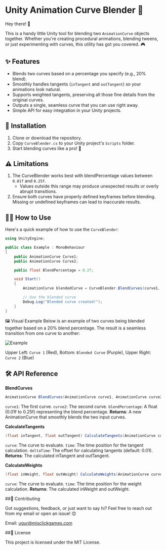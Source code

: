 # Unity Animation Curve Blender 🎨

Hey there! 👋

This is a handy little Unity tool for blending two `AnimationCurve` objects together. Whether you're creating procedural animations, blending tweens, or just experimenting with curves, this utility has got you covered. 🎮  

## ✨ Features
- Blends two curves based on a percentage you specify (e.g., 20% blend).
- Smoothly handles tangents (`inTangent` and `outTangent`) so your animations look natural.
- Supports weighted tangents, preserving all those fine details from the original curves.
- Outputs a single, seamless curve that you can use right away.
- Simple API for easy integration in your Unity projects.

## 🔧 Installation
1. Clone or download the repository.
2. Copy `CurveBlender.cs` to your Unity project's `Scripts` folder.
3. Start blending curves like a pro! 🚀

## ⚠️ Limitations
1. The CurveBlender works best with blendPercentage values between `0.01f` and `0.25f`.
   - Values outside this range may produce unexpected results or overly abrupt transitions.
2. Ensure both curves have properly defined keyframes before blending. Missing or undefined keyframes can lead to inaccurate results.

## 🧑‍💻 How to Use
Here's a quick example of how to use the `CurveBlender`:

```csharp
using UnityEngine;

public class Example : MonoBehaviour
{
    public AnimationCurve Curve1;
    public AnimationCurve Curve2;

    public float BlendPercentage = 0.2f;

    void Start()
    {        
        AnimationCurve blendedCurve = CurveBlender.BlendCurves(curve1, curve2, blendPercentage);

        // Use the blended curve
        Debug.Log("Blended curve created!");
    }
}
```

🖼️ Visual Example
Below is an example of two curves being blended together based on a 20% blend percentage. The result is a seamless transition from one curve to another:

![Example](https://github.com/user-attachments/assets/c4f216d4-0a0b-4921-8183-0ab5dbe12b43)


Upper Left: `Curve 1` (Red), Bottom: `Blended Curve` (Purple), Upper Right: `Curve 2` (Blue)

## 🛠️ API Reference

**BlendCurves**

```csharp
AnimationCurve BlendCurves(AnimationCurve curve1, AnimationCurve curve2, float blendPercentage)
```

`curve1`: The first curve.
`curve2`: The second curve.
`blendPercentage`: A float (0.01f to 0.25f) representing the blend percentage.
**Returns**: A new AnimationCurve that smoothly blends the two input curves.

**CalculateTangents**

```csharp
(float inTangent, float outTangent) CalculateTangents(AnimationCurve curve, float time, float deltaTime = 0.01f)
```

`curve`: The curve to evaluate.
`time`: The time position for the tangent calculation.
`deltaTime`: The offset for calculating tangents (default: 0.01).
**Returns**: The calculated inTangent and outTangent.

**CalculateWeights**

```csharp
(float inWeight, float outWeight) CalculateWeights(AnimationCurve curve, float time)
```

`curve`: The curve to evaluate.
`time`: The time position for the weight calculation.
**Returns**: The calculated inWeight and outWeight.

##🤝 Contributing

Got suggestions, feedback, or just want to say hi? Feel free to reach out from my email or open an issue! 😊

Email: ugur@misclickgames.com

##📜 License

This project is licensed under the MIT License.
